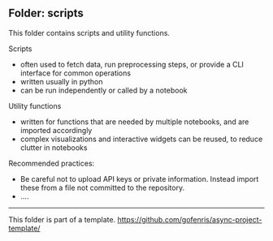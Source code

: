 ## Folder: scripts
This folder contains scripts and utility functions. 

Scripts
* often used to fetch data, run preprocessing steps, or provide a CLI interface for common operations
* written usually in python
* can be run independently or called by a notebook

Utility functions
* written for functions that are needed by multiple notebooks, and are imported accordingly
* complex visualizations and interactive widgets can be reused, to reduce clutter in notebooks

Recommended practices:
* Be careful not to upload API keys or private information. Instead import these from a file not committed to the repository. 
* .... 


--- 

This folder is part of a template. 
https://github.com/gofenris/async-project-template/
